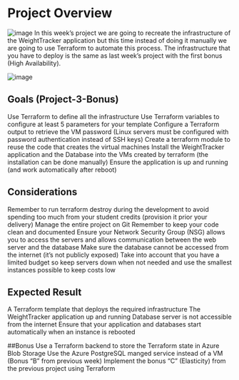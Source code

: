 
# Project Overview
![image](https://bootcamp.rhinops.io/images/terraform-logo.png)
In this week’s project we are going to recreate the infrastructure of the WeightTracker application but this time instead of doing it manually we are going to use Terraform to automate this process. The infrastructure that you have to deploy is the same as last week’s project with the first bonus (High Availability).


![image](https://bootcamp.rhinops.io/images/week-4-project-env.png)



## Goals (Project-3-Bonus)
Use Terraform to define all the infrastructure
Use Terraform variables to configure at least 5 parameters for your template
Configure a Terraform output to retrieve the VM password (Linux servers must be configured with password authentication instead of SSH keys)
Create a terraform module to reuse the code that creates the virtual machines
Install the WeightTracker application and the Database into the VMs created by terraform (the installation can be done manually)
Ensure the application is up and running (and work automatically after reboot)

## Considerations
Remember to run terraform destroy during the development to avoid spending too much from your student credits (provision it prior your delivery)
Manage the entire project on Git
Remember to keep your code clean and documented
Ensure your Network Security Group (NSG) allows you to access the servers and allows communication between the web server and the database
Make sure the database cannot be accessed from the internet (it’s not publicly exposed)
Take into account that you have a limited budget so keep servers down when not needed and use the smallest instances possible to keep costs low

## Expected Result
A Terraform template that deploys the required infrastructure
The WeightTracker application up and running
Database server is not accessible from the internet
Ensure that your application and databases start automatically when an instance is rebooted

##Bonus
Use a Terraform backend to store the Terraform state in Azure Blob Storage
Use the Azure PostgreSQL manged service instead of a VM (Bonus “B” from previous week)
Implement the bonus “C” (Elasticity) from the previous project using Terraform
